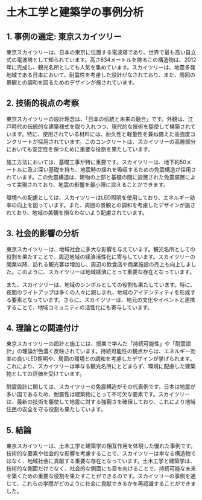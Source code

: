 # 土木工学と建築学の事例分析

## 1. 事例の選定: 東京スカイツリー

東京スカイツリーは、日本の東京に位置する電波塔であり、世界で最も高い自立式の電波塔として知られています。高さ634メートルを誇るこの構造物は、2012年に完成し、観光名所としても人気を集めています。スカイツリーは、地震多発地域である日本において、耐震性を考慮した設計がなされており、また、周囲の景観との調和を図るためのデザインが施されています。

## 2. 技術的視点の考察

東京スカイツリーの設計理念は、「日本の伝統と未来の融合」です。外観は、江戸時代の伝統的な建築様式を取り入れつつ、現代的な技術を駆使して構築されています。特に、使用されている材料には、耐久性と軽量性を兼ね備えた高強度コンクリートが採用されています。このコンクリートは、スカイツリーの高層部分においても安定性を保つために重要な役割を果たしています。

施工方法においては、基礎工事が特に重要です。スカイツリーは、地下約50メートルに及ぶ深い基礎を持ち、地震時の揺れを吸収するための免震構造が採用されています。この免震構造は、建物の上部と基礎の間に設置された免震装置によって実現されており、地震の影響を最小限に抑えることができます。

環境への配慮としては、スカイツリーはLED照明を使用しており、エネルギー効率の向上を図っています。また、周囲の景観との調和を考慮したデザインが施されており、地域の美観を損なわないよう配慮されています。

## 3. 社会的影響の分析

東京スカイツリーは、地域社会に多大な影響を与えています。観光名所としての役割を果たすことで、周辺地域の経済活性化に寄与しています。スカイツリーの開業以降、訪れる観光客は増加し、周辺の飲食店や商業施設の売上も向上しました。このように、スカイツリーは地域経済にとって重要な存在となっています。

また、スカイツリーは、地域のシンボルとしての役割も果たしています。特に、夜間のライトアップは多くの人々に親しまれ、地域のアイデンティティを形成する要素となっています。さらに、スカイツリーは、地元の文化やイベントと連携することで、地域コミュニティの活性化にも寄与しています。

## 4. 理論との関連付け

東京スカイツリーの設計と施工には、授業で学んだ「持続可能性」や「耐震設計」の理論が色濃く反映されています。持続可能性の観点からは、エネルギー効率の良いLED照明や、周囲の環境との調和を考慮したデザインが挙げられます。これにより、スカイツリーは単なる観光名所にとどまらず、環境に配慮した建築物としての評価を受けています。

耐震設計に関しては、スカイツリーの免震構造がその代表例です。日本は地震が多い国であるため、耐震性は建築物にとって不可欠な要素です。スカイツリーは、最新の技術を駆使して地震に対する強靭さを確保しており、これにより地域住民の安全を守る役割も果たしています。

## 5. 結論

東京スカイツリーは、土木工学と建築学の相互作用を体現した優れた事例です。技術的な要素や社会的な影響を考慮することで、スカイツリーは単なる構造物ではなく、地域社会に貢献する重要な存在となっています。土木工学と建築学は、技術的な側面だけでなく、社会的な側面にも目を向けることで、持続可能な未来を築くための重要な役割を果たすことができるのです。スカイツリーの事例を通じて、これらの学問がどのように社会に貢献できるかを再認識することができました。
